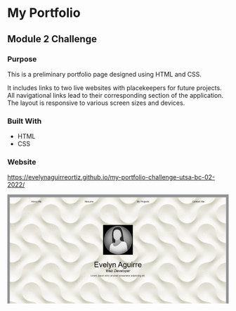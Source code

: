 # My Portfolio
## Module 2 Challenge

### Purpose

This is a preliminary portfolio page designed using HTML and CSS.

It includes links to two live websites with placekeepers for future projects. All navigational links lead to their corresponding section of the application. The layout is responsive to various screen sizes and devices.


### Built With
- HTML
- CSS

### Website

https://evelynaguirreortiz.github.io/my-portfolio-challenge-utsa-bc-02-2022/

![](./assets/images/portfolio-screenshot.png)

